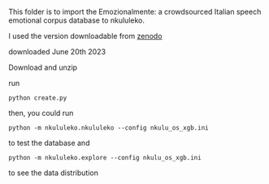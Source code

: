 This folder is to import the 
Emozionalmente: a crowdsourced Italian speech emotional corpus
database to nkululeko.

I used the version downloadable from [zenodo](https://zenodo.org/record/6569824)

downloaded June 20th 2023

Download and unzip

run
```
python create.py
```

then, you could run
```
python -m nkululeko.nkululeko --config nkulu_os_xgb.ini
```
to test the database and
```
python -m nkululeko.explore --config nkulu_os_xgb.ini
```
to see the data distribution